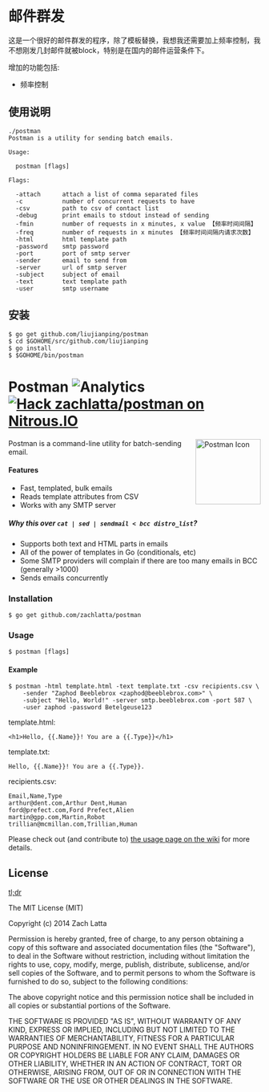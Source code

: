 # 邮件群发

这是一个很好的邮件群发的程序，除了模板替换，我想我还需要加上频率控制，我不想刚发几封邮件就被block，特别是在国内的邮件运营条件下。

增加的功能包括:

* 频率控制

## 使用说明

````
./postman
Postman is a utility for sending batch emails.

Usage:

  postman [flags]

Flags:

  -attach      attach a list of comma separated files
  -c           number of concurrent requests to have
  -csv         path to csv of contact list
  -debug       print emails to stdout instead of sending
  -fmin        number of requests in x minutes, x value 【频率时间间隔】
  -freq        number of requests in x minutes 【频率时间间隔内请求次数】
  -html        html template path
  -password    smtp password
  -port        port of smtp server
  -sender      email to send from
  -server      url of smtp server
  -subject     subject of email
  -text        text template path
  -user        smtp username
````

## 安装

````
$ go get github.com/liujianping/postman
$ cd $GOHOME/src/github.com/liujianping 
$ go install
$ $GOHOME/bin/postman
````

# Postman ![Analytics](https://ga-beacon.appspot.com/UA-34529482-6/postman/readme?pixel) [![Hack zachlatta/postman on Nitrous.IO](https://d3o0mnbgv6k92a.cloudfront.net/assets/hack-s-v1-7475db0cf93fe5d1e29420c928ebc614.png)](https://www.nitrous.io/hack_button?source=embed&runtime=go&repo=zachlatta%2Fpostman&file_to_open=main.go)

<img src="http://gh.landersbenjamin.com/everything-sloths/svg/mail.svg" width="130" alt="Postman Icon" align="right">
Postman is a command-line utility for batch-sending email.

#### Features

* Fast, templated, bulk emails
* Reads template attributes from CSV
* Works with any SMTP server

##### Why this over `cat | sed | sendmail < bcc distro_list`?

* Supports both text and HTML parts in emails
* All of the power of templates in Go (conditionals, etc)
* Some SMTP providers will complain if there are too many emails in BCC
  (generally >1000)
* Sends emails concurrently

### Installation

    $ go get github.com/zachlatta/postman

### Usage

    $ postman [flags]

#### Example

```
$ postman -html template.html -text template.txt -csv recipients.csv \
    -sender "Zaphod Beeblebrox <zaphod@beeblebrox.com>" \
    -subject "Hello, World!" -server smtp.beeblebrox.com -port 587 \
    -user zaphod -password Betelgeuse123
```

template.html:

```
<h1>Hello, {{.Name}}! You are a {{.Type}}</h1>
```

template.txt:

```
Hello, {{.Name}}! You are a {{.Type}}.
```

recipients.csv:

```
Email,Name,Type
arthur@dent.com,Arthur Dent,Human
ford@prefect.com,Ford Prefect,Alien
martin@gpp.com,Martin,Robot
trillian@mcmillan.com,Trillian,Human
```

Please check out (and contribute to) [the usage page on the
wiki](https://github.com/zachlatta/postman/wiki/Usage) for more details.

## License

[tl;dr](https://tldrlegal.com/license/mit-license)

The MIT License (MIT)

Copyright (c) 2014 Zach Latta

Permission is hereby granted, free of charge, to any person obtaining a copy of
this software and associated documentation files (the "Software"), to deal in
the Software without restriction, including without limitation the rights to
use, copy, modify, merge, publish, distribute, sublicense, and/or sell copies
of the Software, and to permit persons to whom the Software is furnished to do
so, subject to the following conditions:

The above copyright notice and this permission notice shall be included in all
copies or substantial portions of the Software.

THE SOFTWARE IS PROVIDED "AS IS", WITHOUT WARRANTY OF ANY KIND, EXPRESS OR
IMPLIED, INCLUDING BUT NOT LIMITED TO THE WARRANTIES OF MERCHANTABILITY,
FITNESS FOR A PARTICULAR PURPOSE AND NONINFRINGEMENT. IN NO EVENT SHALL THE
AUTHORS OR COPYRIGHT HOLDERS BE LIABLE FOR ANY CLAIM, DAMAGES OR OTHER
LIABILITY, WHETHER IN AN ACTION OF CONTRACT, TORT OR OTHERWISE, ARISING FROM,
OUT OF OR IN CONNECTION WITH THE SOFTWARE OR THE USE OR OTHER DEALINGS IN THE
SOFTWARE.
